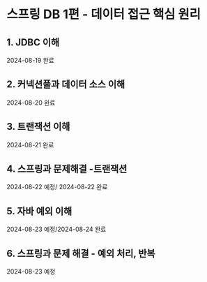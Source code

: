 # 스프링 DB 1편 - 데이터 접근 핵심 원리

## 1. JDBC 이해
2024-08-19 완료

## 2. 커넥션풀과 데이터 소스 이해
2024-08-20 완료

## 3. 트랜잭션 이해
2024-08-21 완료

## 4. 스프링과 문제해결 -트랜잭션
2024-08-22 예정/ 2024-08-22 완료

## 5. 자바 예외 이해
2024-08-23 예정/2024-08-24 완료

## 6. 스프링과 문제 해결 - 예외 처리, 반복
2024-08-23 예정